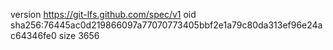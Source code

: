 version https://git-lfs.github.com/spec/v1
oid sha256:76445ac0d219866097a77070773405bbf2e1a79c80da313ef96e24ac64346fe0
size 3656
